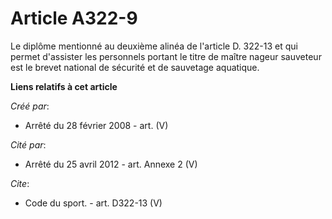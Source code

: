 # Article A322-9

Le diplôme mentionné au deuxième alinéa de l'article D. 322-13 et qui permet d'assister les personnels portant le titre de
maître nageur sauveteur est le brevet national de sécurité et de sauvetage aquatique.

**Liens relatifs à cet article**

_Créé par_:

  - Arrêté du 28 février 2008 - art. (V)

_Cité par_:

  - Arrêté du 25 avril 2012 - art. Annexe 2 (V)

_Cite_:

  - Code du sport. - art. D322-13 (V)
